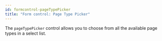 ```yaml
---
id: formcontrol-pageTypePicker
title: "Form control: Page Type Picker"
---
```


The `pageTypePicker` control allows you to choose from all the available page types in a select list.
